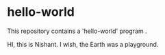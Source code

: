 # hello-world
This repository contains a 'hello-world' program .

HI, this is Nishant. 
I wish, the Earth was a playground.
